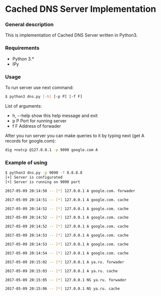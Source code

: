 # Cached DNS Server Implementation

### General description
This is implementation of Cached DNS Server written in Python3.

### Requirements
- Python 3.*
- IPy

### Usage
To run server use next command:
```sh
$ python3 dns.py [-h] [-p P] [-f F]
```

List of arguments:
  - h, --help  show this help message and exit
  - p P        Port for running server
  - f F        Address of forwader

After you run server you can make queries to it by typing next (get A records for google.com):
```sh
dig +notcp @127.0.0.1 -p 9090 google.com A
```

### Example of using
```sh
$ python3 dns.py -p 9090 -f 8.8.8.8
[+] Server is configurated
[+] Server is running on 9090 port

2017-05-09 20:14:50 -- [*] 127.0.0.1 A google.com. forwader

2017-05-09 20:14:51 -- [*] 127.0.0.1 A google.com. cache

2017-05-09 20:14:52 -- [*] 127.0.0.1 A google.com. cache

2017-05-09 20:14:52 -- [*] 127.0.0.1 A google.com. cache

2017-05-09 20:14:52 -- [*] 127.0.0.1 A google.com. cache

2017-05-09 20:14:53 -- [*] 127.0.0.1 A google.com. cache

2017-05-09 20:14:53 -- [*] 127.0.0.1 A google.com. cache

2017-05-09 20:14:54 -- [*] 127.0.0.1 A google.com. cache

2017-05-09 20:15:02 -- [*] 127.0.0.1 A ya.ru. forwader

2017-05-09 20:15:03 -- [*] 127.0.0.1 A ya.ru. cache

2017-05-09 20:15:05 -- [*] 127.0.0.1 NS ya.ru. forwader

2017-05-09 20:15:06 -- [*] 127.0.0.1 NS ya.ru. cache
```

